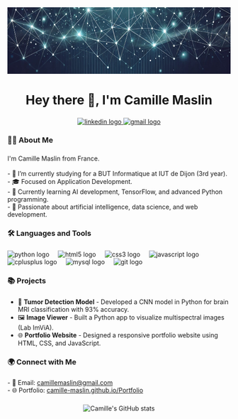 <div align="center">
  <img height="150" src="./banner-pp.jpg"  />
</div>

###

<h1 align="center">Hey there 👋, I'm Camille Maslin</h1>

###

<div align="center">
  <a href="https://linkedin.com/in/camille-maslin">
    <img src="https://img.shields.io/static/v1?message=LinkedIn&logo=linkedin&label=&color=0077B5&logoColor=white&labelColor=&style=for-the-badge" height="25" alt="linkedin logo"  />
  </a>
  <a href="mailto:camillemaslin@gmail.com">
    <img src="https://img.shields.io/static/v1?message=Gmail&logo=gmail&label=&color=D14836&logoColor=white&labelColor=&style=for-the-badge" height="25" alt="gmail logo"  />
  </a>
</div>

###

<h3 align="left">👩‍💻 About Me</h3>

###

<p align="left">I'm Camille Maslin from France.<br><br>
- 🔭 I’m currently studying for a BUT Informatique at IUT de Dijon (3rd year).<br>
- 🎓 Focused on Application Development.<br>
- 🌱 Currently learning AI development, TensorFlow, and advanced Python programming.<br>
- 🚀 Passionate about artificial intelligence, data science, and web development.<br>

###

<h3 align="left">🛠 Languages and Tools</h3>

###

<div align="left">
  <img src="https://cdn.jsdelivr.net/gh/devicons/devicon/icons/python/python-original.svg" height="40" alt="python logo"  />
  <img width="12" />
  <img src="https://cdn.jsdelivr.net/gh/devicons/devicon/icons/html5/html5-original.svg" height="40" alt="html5 logo"  />
  <img width="12" />
  <img src="https://cdn.jsdelivr.net/gh/devicons/devicon/icons/css3/css3-original.svg" height="40" alt="css3 logo"  />
  <img width="12" />
  <img src="https://cdn.jsdelivr.net/gh/devicons/devicon/icons/javascript/javascript-original.svg" height="40" alt="javascript logo"  />
  <img width="12" />
  <img src="https://cdn.jsdelivr.net/gh/devicons/devicon/icons/cplusplus/cplusplus-original.svg" height="40" alt="cplusplus logo"  />
  <img width="12" />
  <img src="https://cdn.jsdelivr.net/gh/devicons/devicon/icons/mysql/mysql-original.svg" height="40" alt="mysql logo"  />
  <img width="12" />
  <img src="https://cdn.jsdelivr.net/gh/devicons/devicon/icons/git/git-original.svg" height="40" alt="git logo"  />
</div>

###

<h3 align="left">📚 Projects</h3>

###

- 🧠 **Tumor Detection Model** - Developed a CNN model in Python for brain MRI classification with 93% accuracy.
- 🖼 **Image Viewer** - Built a Python app to visualize multispectral images (Lab ImViA).
- 🌐 **Portfolio Website** - Designed a responsive portfolio website using HTML, CSS, and JavaScript.

###

<h3 align="left">🌍 Connect with Me</h3>

###

<p align="left">
- 💌 Email: <a href="mailto:camillemaslin@gmail.com">camillemaslin@gmail.com</a><br>
- 🌐 Portfolio: <a href="https://camille-maslin.github.io/Portfolio/">camille-maslin.github.io/Portfolio</a><br>
</p>

###

<div align="center">
  <img src="https://github-readme-stats.vercel.app/api?username=camille-maslin&show_icons=true&theme=radical" alt="Camille's GitHub stats" />
</div>

###
